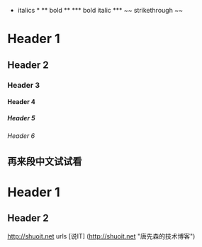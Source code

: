 * italics *
** bold **
*** bold italic ***
~~ strikethrough ~~

# Header 1
## Header 2
### Header 3
#### Header 4
##### Header 5
###### Header 6

## 再来段中文试试看

Header 1
========

Header 2
--------

http://shuoit.net urls
[说IT] (http://shuoit.net "唐先森的技术博客")